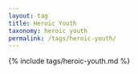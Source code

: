 ```yaml
---
layout: tag
title: Heroic Youth
taxonomy: heroic youth
permalink: /tags/heroic-youth/
---
```


{% include tags/heroic-youth.md %}
